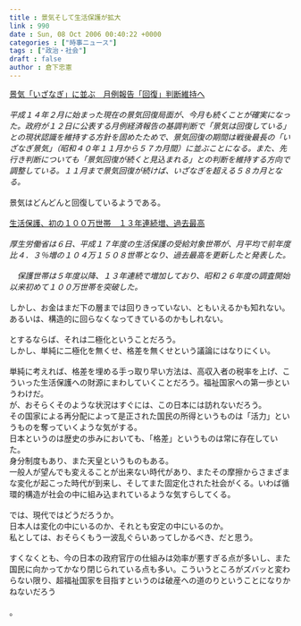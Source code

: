 ```yaml
---
title : 景気そして生活保護が拡大
link : 990
date : Sun, 08 Oct 2006 00:40:22 +0000
categories : ["時事ニュース"]
tags : ["政治・社会"]
draft : false
author : 倉下忠憲
---
```


<A HREF="http://www.sankei.co.jp/news/061008/kei002.htm" TARGET="_blank">景気「いざなぎ」に並ぶ　月例報告「回復」判断維持へ </A><BR><BR><I>平成１４年２月に始まった現在の景気回復局面が、今月も続くことが確実になった。政府が１２日に公表する月例経済報告の基調判断で「景気は回復している」との現状認識を維持する方針を固めたためで、景気回復の期間は戦後最長の「いざなぎ景気」（昭和４０年１１月から５７カ月間）に並ぶことになる。また、先行き判断についても「景気回復が続くと見込まれる」との判断を維持する方向で調整している。１１月まで景気回復が続けば、いざなぎを超える５８カ月となる。</I><BR><BR>景気はどんどんと回復しているようである。<BR><BR><A HREF="http://www.sankei.co.jp/news/061006/sei008.htm" TARGET="_blank">生活保護、初の１００万世帯　１３年連続増、過去最高</A><BR><BR><I>厚生労働省は６日、平成１７年度の生活保護の受給対象世帯が、月平均で前年度比４．３％増の１０４万１５０８世帯となり、過去最高を更新したと発表した。<BR><BR>　保護世帯は５年度以降、１３年連続で増加しており、昭和２６年度の調査開始以来初めて１００万世帯を突破した。</I><BR><BR>しかし、お金はまだ下の層までは回りきっていない、ともいえるかも知れない。<BR>あるいは、構造的に回らなくなってきているのかもしれない。<BR><BR>とするならば、それは二極化ということだろう。<BR>しかし、単純に二極化を無くせ、格差を無くせという議論にはなりにくい。<BR><BR>単純に考えれば、格差を埋める手っ取り早い方法は、高収入者の税率を上げ、こういった生活保護への財源にまわしていくことだろう。福祉国家への第一歩というわけだ。<BR>が、おそらくそのような状況はすぐには、この日本には訪れないだろう。<BR>その国家による再分配によって是正された国民の所得というものは「活力」というものを奪っていくような気がする。<BR>日本というのは歴史の歩みにおいても、「格差」というものは常に存在していた。<BR>身分制度もあり、また天皇というものもある。<BR>一般人が望んでも変えることが出来ない時代があり、またその摩擦からさまざまな変化が起こった時代が到来し、そしてまた固定化された社会がくる。いわば循環的構造が社会の中に組み込まれているような気すらしてくる。<BR><BR>では、現代ではどうだろうか。<BR>日本人は変化の中にいるのか、それとも安定の中にいるのか。<BR>私としては、おそらくもう一波乱ぐらいあってしかるべき、だと思う。<BR><BR>すくなくとも、今の日本の政府官庁の仕組みは効率が悪すぎる点が多いし、また国民に向かってかなり閉じられている点も多い。こういうところがズバッと変わらない限り、超福祉国家を目指すというのは破産への道のりということになりかねないだろう<BR><BR>。<br><br>
